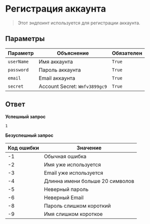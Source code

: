 # Регистрация аккаунта

> Этот эндпоинт используется для регистрации аккаунта.

## Параметры

| Параметр | Объяснение | Обязателен |
| --- | --- | --- |
| `userName` | Имя аккаунта | `True` |
| `password` | Пароль аккаунта | `True` |
| `email` | Email аккаунта | `True` |
| `secret` | Account Secret: `Wmfv3899gc9` | `True` |

## Ответ

**Успешный запрос**

```
1
```

**Безуспешный запрос**

| Код ошибки | Значение |
| --- | --- |
| -1 | Обычная ошибка |
| -2 | Имя уже используется |
| -3 | Email уже используется |
| -4 | Длинна имени больше 20 символов |
| -5 | Неверный пароль |
| -6 | Неверный Email |
| -8 | Пароль слишком короткий |
| -9 | Имя слишком короткое |
